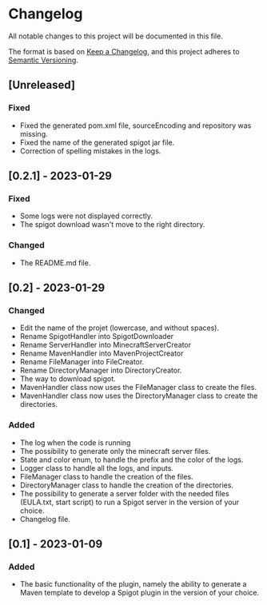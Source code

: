 # Changelog

All notable changes to this project will be documented in this file.

The format is based on [Keep a Changelog](https://keepachangelog.com/en/1.0.0/), and this project adheres to [Semantic Versioning](https://semver.org/spec/v2.0.0.html).

## [Unreleased]

### Fixed

- Fixed the generated pom.xml file, sourceEncoding and repository was missing.
- Fixed the name of the generated spigot jar file.
- Correction of spelling mistakes in the logs.

## [0.2.1] - 2023-01-29

### Fixed

- Some logs were not displayed correctly.
- The spigot download wasn't move to the right directory.

### Changed

- The README.md file.

## [0.2] - 2023-01-29

### Changed

- Edit the name of the projet (lowercase, and without spaces).
- Rename SpigotHandler into SpigotDownloader
- Rename ServerHandler into MinecraftServerCreator
- Rename MavenHandler into MavenProjectCreator
- Rename FileManager into FileCreator.
- Rename DirectoryManager into DirectoryCreator.
- The way to download spigot.
- MavenHandler class now uses the FileManager class to create the files.
- MavenHandler class now uses the DirectoryManager class to create the directories.

### Added

- The log when the code is running
- The possibility to generate only the minecraft server files.
- State and color enum, to handle the prefix and the color of the logs.
- Logger class to handle all the logs, and inputs.
- FileManager class to handle the creation of the files.
- DirectoryManager class to handle the creation of the directories.
- The possibility to generate a server folder with the needed files (EULA.txt, start script) to run a Spigot server in the version of your choice.
- Changelog file.

## [0.1] - 2023-01-09

### Added

- The basic functionality of the plugin, namely the ability to generate a Maven template to develop a Spigot plugin in the version of your choice.
